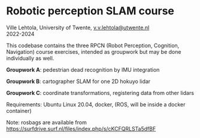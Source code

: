 # Robotic perception SLAM course

Ville Lehtola, University of Twente, v.v.lehtola@utwente.nl   
2022-2024

This codebase contains the three RPCN (Robot Perception, Cognition, Navigation) course exercises,
intended as groupwork but may be done individually as well.

**Groupwork A**: pedestrian dead recognition by IMU integration

**Groupwork B**: cartographer SLAM for one 2D hokuyo lidar

**Groupwork C**: coordinate transformations, registering data from other lidars

Requirements: Ubuntu Linux 20.04, docker, (ROS, will be inside a docker container)

Note: rosbags are available from
https://surfdrive.surf.nl/files/index.php/s/cKCFQRLSTa5dfBF